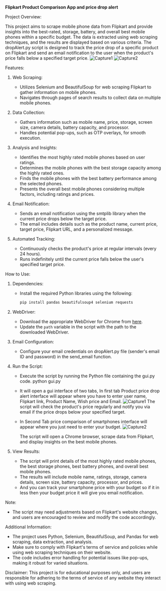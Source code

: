 **Flipkart Product Comparison App and price drop alert**

Project Overview:

This project aims to scrape mobile phone data from Flipkart and provide insights into the best-rated, storage, battery, and overall best mobile phones within a specific budget. The data is extracted using web scraping techniques, and the results are displayed based on various criteria.
The dropAlert.py script is designed to track the price drop of a specific product on Flipkart and send an email notification to the user when the product's price falls below a specified target price.
![Capture1](https://github.com/AmanKumar2626/Flipkart-Smartphone-comparison-and-price-drop-alert/assets/92772172/a9677ea7-85fb-4a0e-ad0d-d26977f8c4df)
![Capture2](https://github.com/AmanKumar2626/Flipkart-Smartphone-comparison-and-price-drop-alert/assets/92772172/31f8a8c4-44d6-476c-ac8f-1a7333af2c6a)


Features:

1. Web Scraping:
   - Utilizes Selenium and BeautifulSoup for web scraping Flipkart to gather information on mobile phones.
   - Navigates through pages of search results to collect data on multiple mobile phones.

2. Data Collection:
   - Gathers information such as mobile name, price, storage, screen size, camera details, battery capacity, and processor.
   - Handles potential pop-ups, such as OTP overlays, for smooth execution.

3. Analysis and Insights:
   - Identifies the most highly rated mobile phones based on user ratings.
   - Determines the mobile phones with the best storage capacity among the highly rated ones.
   - Finds the mobile phones with the best battery performance among the selected phones.
   - Presents the overall best mobile phones considering multiple factors, including ratings and prices.
  
4. Email Notification:

   - Sends an email notification using the smtplib library when the current price drops below the target price.
   - The email includes details such as the product name, current price, target price, Flipkart URL, and a personalized message.

5. Automated Tracking:

   - Continuously checks the product's price at regular intervals (every 24 hours).
   - Runs indefinitely until the current price falls below the user's specified target price.

How to Use:

1. Dependencies:
   - Install the required Python libraries using the following:
     ```bash
     pip install pandas beautifulsoup4 selenium requests
     ```

2. WebDriver:
   - Download the appropriate WebDriver for Chrome from [here](https://sites.google.com/chromium.org/driver/).
   - Update the `path` variable in the script with the path to the downloaded WebDriver.

3. Email Configuration:

   - Configure your email credentials on dropAlert.py file (sender's email ID and password) in the send_email function.
     
4. Run the Script:
   - Execute the script by running the Python file containing the gui.py code.
     python gui.py
   - It will open a gui interface of two tabs, In first tab Product price drop alert interface will appear where you have to enter user name, Flipkart link, Product Name, Wish price and Email.
     ![Capture1](https://github.com/AmanKumar2626/Flipkart-Smartphone-comparison-and-price-drop-alert/assets/92772172/50233727-063a-4b90-9828-ce72072195bc)
     The script will check the product's price regularly and notify you via email if the price drops below your specified target.
     

   - In Second Tab price comparison of smartphones interface will appear where you just need to enter your budget.
     ![Capture2](https://github.com/AmanKumar2626/Flipkart-Smartphone-comparison-and-price-drop-alert/assets/92772172/761d41a3-a503-4b54-a8de-2bf8b7ffc288)

     The script will open a Chrome browser, scrape data from Flipkart, and display insights on the best mobile phones.
     

5. View Results:
   - The script will print details of the most highly rated mobile phones, the best storage phones, best battery phones, and overall best mobile phones.
   - The results will include mobile name, ratings, storage, camera details, screen size, battery capacity, processor, and prices.
   - And you can track your smartphone price with your budget so if it in less then your budget price it will give you email notification.

Note:
- The script may need adjustments based on Flipkart's website changes, and users are encouraged to review and modify the code accordingly.

Additional Information:

- The project uses Python, Selenium, BeautifulSoup, and Pandas for web scraping, data extraction, and analysis.
- Make sure to comply with Flipkart's terms of service and policies while using web scraping techniques on their website.
- The code includes error handling for potential issues like pop-ups, making it robust for varied situations.

Disclaimer: This project is for educational purposes only, and users are responsible for adhering to the terms of service of any website they interact with using web scraping.
